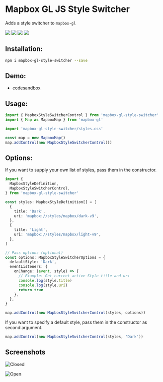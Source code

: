 # Mapbox GL JS Style Switcher

Adds a style switcher to `mapbox-gl`

![](https://img.shields.io/bundlephobia/min/mapbox-gl-style-switcher) <a href="https://www.npmjs.com/package/mapbox-gl-style-switcher">![](https://img.shields.io/npm/v/mapbox-gl-style-switcher)</a> ![](https://img.shields.io/npm/types/mapbox-gl-style-switcher) ![](https://img.shields.io/npm/l/mapbox-gl-style-switcher)

## Installation:

```bash
npm i mapbox-gl-style-switcher --save
```

## Demo:

- [codesandbox](https://codesandbox.io/s/elegant-night-wi9v4)

## Usage:

```ts
import { MapboxStyleSwitcherControl } from 'mapbox-gl-style-switcher'
import { Map as MapboxMap } from 'mapbox-gl'

import 'mapbox-gl-style-switcher/styles.css'

const map = new MapboxMap()
map.addControl(new MapboxStyleSwitcherControl())
```

## Options:

If you want to supply your own list of styles, pass them in the constructor.

```ts
import {
  MapboxStyleDefinition,
  MapboxStyleSwitcherControl,
} from 'mapbox-gl-style-switcher'

const styles: MapboxStyleDefinition[] = [
  {
    title: 'Dark',
    uri: 'mapbox://styles/mapbox/dark-v9',
  },
  {
    title: 'Light',
    uri: 'mapbox://styles/mapbox/light-v9',
  },
]

// Pass options (optional)
const options: MapboxStyleSwitcherOptions = {
  defaultStyle: 'Dark',
  eventListeners: {
    onChange: (event, style) => {
      // Example: Get current active Style title and uri
      console.log(style.title)
      console.log(style.uri)
      return true
    },
  },
}

map.addControl(new MapboxStyleSwitcherControl(styles, options))
```

If you want to specify a default style, pass them in the constructor as second argument.

```ts
map.addControl(new MapboxStyleSwitcherControl(styles, 'Dark'))
```

## Screenshots

![Closed](assets/closed.png)

![Open](assets/open.png)
